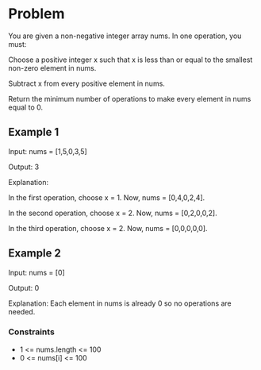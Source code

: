 # Problem

You are given a non-negative integer array nums. In one operation, you must:

Choose a positive integer x such that x is less than or equal to the smallest non-zero element in nums.

Subtract x from every positive element in nums.

Return the minimum number of operations to make every element in nums equal to 0.

## Example 1

Input: nums = [1,5,0,3,5]

Output: 3

Explanation:

In the first operation, choose x = 1. Now, nums = [0,4,0,2,4].

In the second operation, choose x = 2. Now, nums = [0,2,0,0,2].

In the third operation, choose x = 2. Now, nums = [0,0,0,0,0].

## Example 2

Input: nums = [0]

Output: 0

Explanation: Each element in nums is already 0 so no operations are needed.
 
### Constraints

- 1 <= nums.length <= 100
- 0 <= nums[i] <= 100
